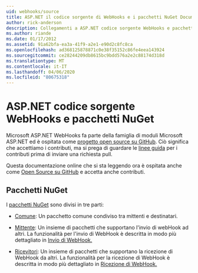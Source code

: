 ```yaml
---
uid: webhooks/source
title: ASP.NET il codice sorgente di WebHooks e i pacchetti NuGet Documenti Microsoft
author: rick-anderson
description: Collegamenti a ASP.NET codice sorgente WebHooks e pacchetti NuGetLinks to WebHooks source code and NuGet packages
ms.author: riande
ms.date: 01/17/2012
ms.assetid: 91a62bfa-ea3a-41f9-a2e1-e90d2c8fc8ca
ms.openlocfilehash: ad368125878871c0e38f35152c86fe4eea143924
ms.sourcegitcommit: ce28244209db8615bc9bdd576a2e2c88174d318d
ms.translationtype: MT
ms.contentlocale: it-IT
ms.lasthandoff: 04/06/2020
ms.locfileid: "80675318"
---
```

# <a name="aspnet-webhooks-source-code-and-nuget-packages"></a>ASP.NET codice sorgente WebHooks e pacchetti NuGet

Microsoft ASP.NET WebHooks fa parte della famiglia di moduli Microsoft ASP.NET ed è ospitata come [progetto open source su GitHub](https://github.com/aspnet/WebHooks). Ciò significa che accettiamo i contributi, ma si prega di guardare le [linee guida](https://github.com/aspnet/Home/blob/master/CONTRIBUTING.md) per i contributi prima di inviare una richiesta pull.

Questa documentazione online che si sta leggendo ora è ospitata anche come [Open Source su GitHub](http://docs.asp.net/en/latest/contribute/style-guide.html#style-guide) e accetta anche contributi.

## <a name="nuget-packages"></a>Pacchetti NuGet

I [pacchetti NuGet](https://nuget.org/packages?q=Microsoft.AspNet.WebHooks) sono divisi in tre parti:

* [Comune](https://www.nuget.org/packages?q=Microsoft.AspNet.WebHooks.Common): Un pacchetto comune condiviso tra mittenti e destinatari.

* [Mittente](https://www.nuget.org/packages?q=Microsoft.AspNet.WebHooks.Custom): Un insieme di pacchetti che supportano l'invio di webHook ad altri. La funzionalità per l'invio di WebHook è descritta in modo più dettagliato in [Invio di WebHook.](sending/senders.md)

* [Ricevitori](https://www.nuget.org/packages?q=Microsoft.AspNet.WebHooks.Receivers): Un insieme di pacchetti che supportano la ricezione di WebHook da altri. La funzionalità per la ricezione di WebHook è descritta in modo più dettagliato in [Ricezione di WebHook.](receiving/index.md)
